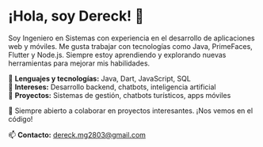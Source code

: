 

<!--
**dereckmg2803/dereckmg2803** is a ✨ _special_ ✨ repository because its `README.md` (this file) appears on your GitHub profile.

Here are some ideas to get you started:

- 🔭 I’m currently working on ...
- 🌱 I’m currently learning ...
- 👯 I’m looking to collaborate on ...
- 🤔 I’m looking for help with ...
- 💬 Ask me about ...
- 📫 How to reach me: ...
- 😄 Pronouns: ...
- ⚡ Fun fact: ...
-->

# ¡Hola, soy Dereck! 👋  

Soy Ingeniero en Sistemas con experiencia en el desarrollo de aplicaciones web y móviles. Me gusta trabajar con tecnologías como Java, PrimeFaces, Flutter y Node.js. Siempre estoy aprendiendo y explorando nuevas herramientas para mejorar mis habilidades.  

🔹 **Lenguajes y tecnologías:** Java, Dart, JavaScript, SQL  
🔹 **Intereses:** Desarrollo backend, chatbots, inteligencia artificial  
🔹 **Proyectos:** Sistemas de gestión, chatbots turísticos, apps móviles  

🚀 Siempre abierto a colaborar en proyectos interesantes. ¡Nos vemos en el código!  

📫 **Contacto:** dereck.mg2803@gmail.com

